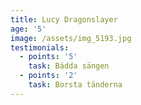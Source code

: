 ```yaml
---
title: Lucy Dragonslayer
age: '5'
image: /assets/img_5193.jpg
testimonials:
  - points: '5'
    task: Bädda sängen
  - points: '2'
    task: Borsta tänderna
---
```



